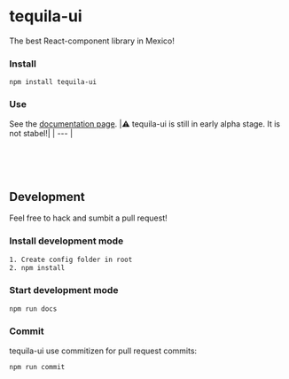 # tequila-ui
The best React-component library in Mexico!



### Install
```
npm install tequila-ui
```


### Use
See the [documentation page](https://thorecaspersen.github.io/tequila-ui).
|:warning: tequila-ui is still in early alpha stage. It is not stabel!|
| --- |


</br>
</br>
</br>

## Development
Feel free to hack and sumbit a pull request!

### Install development mode
```bash
1. Create config folder in root
2. npm install
```

### Start development mode
```bash
npm run docs
```


### Commit
tequila-ui use commitizen for pull request commits:
```bash
npm run commit
```